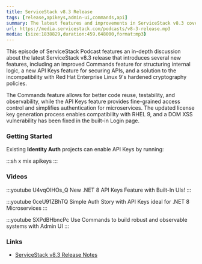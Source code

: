 ```yaml
---
title: ServiceStack v8.3 Release
tags: [release,apikeys,admin-ui,commands,api]
summary: The latest features and improvements in ServiceStack v8.3 covering Commands Feature, API Keys, Integrated Admin UIs and more!
url: https://media.servicestack.com/podcasts/v8-3-release.mp3
media: {size:1838829,duration:459.648000,format:mp3}
---
```


This episode of ServiceStack Podcast features an in-depth discussion about the latest ServiceStack 
v8.3 release that introduces several new features, including an improved Commands feature for 
structuring internal logic, a new API Keys feature for securing APIs, and a solution to the 
incompatibility with Red Hat Enterprise Linux 9's hardened cryptography policies. 

The Commands feature allows for better code reuse, testability, and observability, while the 
API Keys feature provides fine-grained access control and simplifies authentication for 
microservices. The updated license key generation process enables compatibility with RHEL 9, 
and a DOM XSS vulnerability has been fixed in the built-in Login page.

### Getting Started

Existing **Identity Auth** projects can enable API Keys by running:

:::sh
x mix apikeys
:::

### Videos

:::youtube U4vqOIHOs_Q
New .NET 8 API Keys Feature with Built-In UIs!
:::

:::youtube 0ceU91ZBhTQ
Simple Auth Story with API Keys ideal for .NET 8 Microservices
:::

:::youtube SXPdBHbncPc
Use Commands to build robust and observable systems with Admin UI
:::

### Links

- [ServiceStack v8.3 Release Notes](https://docs.servicestack.net/releases/v8_03)